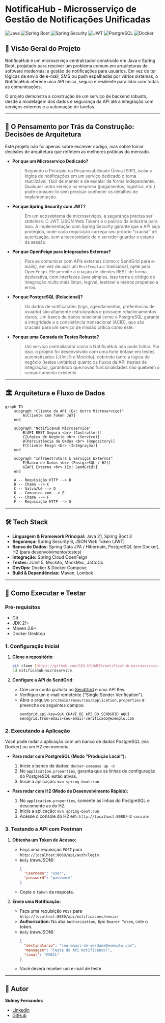 # NotificaHub - Microsserviço de Gestão de Notificações Unificadas

![Java](https://img.shields.io/badge/Java-21-orange.svg)
![Spring Boot](https://img.shields.io/badge/Spring_Boot-3.x-green.svg)
![Spring Security](https://img.shields.io/badge/Spring_Security-6.x-blue.svg)
![JWT](https://img.shields.io/badge/Security-JWT-purple.svg)
![PostgreSQL](https://img.shields.io/badge/Database-PostgreSQL-blue.svg)
![Docker](https://img.shields.io/badge/Docker-blue.svg)

## 📖 Visão Geral do Projeto

NotificaHub é um microserviço centralizador construído em Java e Spring Boot, projetado para resolver um problema comum em arquiteturas de software modernas: a gestão de notificações para usuários. Em vez de ter lógicas de envio de e-mail, SMS ou push espalhadas por vários sistemas, o NotificaHub oferece uma API única, segura e resiliente para lidar com todas as comunicações.

O projeto demonstra a construção de um serviço de backend robusto, desde a modelagem dos dados e segurança da API até a integração com serviços externos e a automação de tarefas.

---

## 🧠 O Pensamento por Trás da Construção: Decisões de Arquitetura

Este projeto não foi apenas sobre escrever código, mas sobre tomar decisões de arquitetura que refletem as melhores práticas do mercado.

* **Por que um Microserviço Dedicado?**
    > Seguindo o Princípio da Responsabilidade Única (SRP), isolar a lógica de notificações em um serviço dedicado o torna reutilizável, fácil de manter e de escalar de forma independente. Qualquer outro serviço na empresa (pagamentos, logística, etc.) pode consumi-lo sem precisar conhecer os detalhes de implementação.

* **Por que Spring Security com JWT?**
    > Em um ecossistema de microserviços, a segurança precisa ser *stateless*. O JWT (JSON Web Token) é o padrão da indústria para isso. A implementação com Spring Security garante que a API seja protegida, onde cada requisição carrega seu próprio "crachá" de autorização, sem a necessidade de o servidor guardar o estado da sessão.

* **Por que OpenFeign para Integrações Externas?**
    > Para se comunicar com APIs externas (como o SendGrid para e-mails), em vez de usar um `RestTemplate` tradicional, optei pelo OpenFeign. Ele permite a criação de clientes REST de forma declarativa, com interfaces Java simples. Isso torna o código de integração muito mais limpo, legível, testável e menos propenso a erros.

* **Por que PostgreSQL (Relacional)?**
    > Os dados de notificações (logs, agendamentos, preferências de usuário) são altamente estruturados e possuem relacionamentos claros. Um banco de dados relacional como o PostgreSQL garante a integridade e a consistência transacional (ACID), que são cruciais para um serviço de missão crítica como este.

* **Por que uma Camada de Testes Robusta?**
    > Um serviço centralizador como o NotificaHub não pode falhar. Por isso, o projeto foi desenvolvido com uma forte ênfase em testes automatizados (JUnit 5 e Mockito), cobrindo tanto a lógica de negócio (testes unitários) quanto os fluxos da API (testes de integração), garantindo que novas funcionalidades não quebrem o comportamento existente.

---

## 🏛️ Arquitetura e Fluxo de Dados

```mermaid
graph TD
    subgraph "Cliente da API (Ex: Outro Microserviço)"
        A[Cliente com Token JWT]
    end

    subgraph "NotificaHub Microservice"
        B[API REST Segura <br> (Controller)]
        C[Lógica de Negócio <br> (Service)]
        D[Persistência de Dados <br> (Repository)]
        F[Cliente Feign <br> (Integração)]
    end

    subgraph "Infraestrutura & Serviços Externos"
        E[Banco de Dados <br> (PostgreSQL / H2)]
        G[API Externa <br> (Ex: SendGrid)]
    end

    A -- Requisição HTTP --> B
    B -- Chama --> C
    C -- Salva/Lê --> D
    D -- Comunica com --> E
    C -- Chama --> F
    F -- Requisição HTTP --> G
```

---

## 🛠️ Tech Stack

-   **Linguagem & Framework Principal:** Java 21, Spring Boot 3
-   **Segurança:** Spring Security 6, JSON Web Token (JWT)
-   **Banco de Dados:** Spring Data JPA / Hibernate, PostgreSQL (em Docker), H2 (para desenvolvimento/testes)
-   **Integração:** Spring Cloud OpenFeign
-   **Testes:** JUnit 5, Mockito, MockMvc, JaCoCo
-   **DevOps:** Docker & Docker Compose
-   **Build & Dependências:** Maven, Lombok

---

## 🚀 Como Executar e Testar

### Pré-requisitos
-   Git
-   JDK 21+
-   Maven 3.8+
-   Docker Desktop

### 1. Configuração Inicial

1.  **Clone o repositório:**
    ```bash
    git clone [https://github.com/SEU-USUARIO/notificahub-microservice.git](https://github.com/SEU-USUARIO/notificahub-microservice.git)
    cd notificahub-microservice
    ```

2.  **Configure a API do SendGrid:**
    * Crie uma conta gratuita no [SendGrid](https://sendgrid.com/) e uma API Key.
    * Verifique um e-mail remetente ("Single Sender Verification").
    * Abra o arquivo `src/main/resources/application.properties` e preencha os seguintes campos:
      ```properties
      sendgrid.api-key=SUA_CHAVE_DE_API_DO_SENDGRID_AQUI
      sendgrid.from-email=seu-email-verificado@exemplo.com
      ```

### 2. Executando a Aplicação
Você pode rodar a aplicação com um banco de dados PostgreSQL (via Docker) ou um H2 em memória.

* **Para rodar com PostgreSQL (Modo "Produção Local"):**
    1.  Inicie o banco de dados: `docker-compose up -d`
    2.  No `application.properties`, garanta que as linhas de configuração do PostgreSQL estão ativas.
    3.  Inicie a aplicação: `mvn spring-boot:run`

* **Para rodar com H2 (Modo de Desenvolvimento Rápido):**
    1.  No `application.properties`, comente as linhas do PostgreSQL e descomente as do H2.
    2.  Inicie a aplicação: `mvn spring-boot:run`
    3.  Acesse o console do H2 em: `http://localhost:8080/h2-console`

### 3. Testando a API com Postman

1.  **Obtenha um Token de Acesso:**
    * Faça uma requisição `POST` para `http://localhost:8080/api/auth/login`
    * `Body` (raw/JSON):
      ```json
      {
        "username": "user",
        "password": "password"
      }
      ```
    * Copie o `token` da resposta.

2.  **Envie uma Notificação:**
    * Faça uma requisição `POST` para `http://localhost:8080/api/notificacoes/enviar`
    * **Authorization:** Na aba `Authorization`, tipo `Bearer Token`, cole o token.
    * `Body` (raw/JSON):
      ```json
      {
        "destinatario": "seu-email-de-verdade@exemplo.com",
        "mensagem": "Teste da API NotificaHub!",
        "canal": "EMAIL"
      }
      ```
    * Você deverá receber um e-mail de teste.

---

## 👤 Autor

**Sidney Fernandes**

-   [LinkedIn](https://www.linkedin.com/in/SEU-PERFIL-DO-LINKEDIN/)
-   [GitHub](https://github.com/SdneyFernandes)